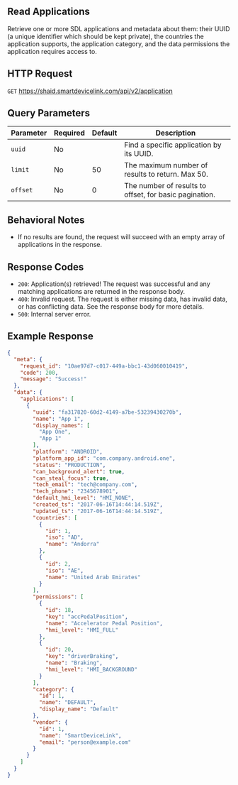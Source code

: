 ## Read Applications
Retrieve one or more SDL applications and metadata about them: their UUID (a unique identifier which should be kept private), the countries the application supports, the application category, and the data permissions the application requires access to.

## HTTP Request
`GET` https://shaid.smartdevicelink.com/api/v2/application

## Query Parameters
| Parameter | Required | Default | Description |
|-----------|----------|---------|-------------|
| `uuid` | No | | Find a specific application by its UUID. |
| `limit` | No | 50 | The maximum number of results to return. Max 50. |
| `offset` | No | 0 | The number of results to offset, for basic pagination. |

## Behavioral Notes
* If no results are found, the request will succeed with an empty array of applications in the response.

## Response Codes
* `200`: Application(s) retrieved! The request was successful and any matching applications are returned in the response body.
* `400`: Invalid request. The request is either missing data, has invalid data, or has conflicting data. See the response body for more details.
* `500`: Internal server error.

## Example Response
```json
{
  "meta": {
    "request_id": "10ae97d7-c017-449a-bbc1-43d060010419",
    "code": 200,
    "message": "Success!"
  },
  "data": {
    "applications": [
      {
        "uuid": "fa317820-60d2-4149-a7be-53239430270b",
        "name": "App 1",
        "display_names": [
          "App One",
          "App 1"
        ],
        "platform": "ANDROID",
        "platform_app_id": "com.company.android.one",
        "status": "PRODUCTION",
        "can_background_alert": true,
        "can_steal_focus": true,
        "tech_email": "tech@company.com",
        "tech_phone": "2345678901",
        "default_hmi_level": "HMI_NONE",
        "created_ts": "2017-06-16T14:44:14.519Z",
        "updated_ts": "2017-06-16T14:44:14.519Z",
        "countries": [
          {
            "id": 1,
            "iso": "AD",
            "name": "Andorra"
          },
          {
            "id": 2,
            "iso": "AE",
            "name": "United Arab Emirates"
          }
        ],
        "permissions": [
          {
            "id": 18,
            "key": "accPedalPosition",
            "name": "Accelerator Pedal Position",
            "hmi_level": "HMI_FULL"
          },
          {
            "id": 20,
            "key": "driverBraking",
            "name": "Braking",
            "hmi_level": "HMI_BACKGROUND"
          }
        ],
        "category": {
          "id": 1,
          "name": "DEFAULT",
          "display_name": "Default"
        },
        "vendor": {
          "id": 1,
          "name": "SmartDeviceLink",
          "email": "person@example.com"
        }
      }
    ]
  }
}
```
